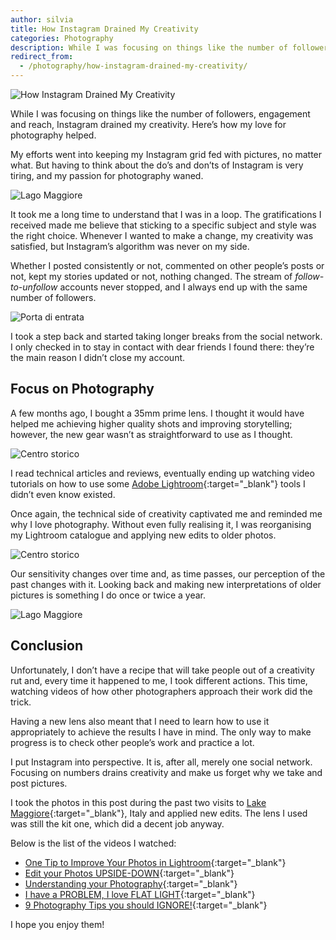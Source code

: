 ```yaml
---
author: silvia
title: How Instagram Drained My Creativity
categories: Photography
description: While I was focusing on things like the number of followers, engagement and reach, Instagram drained my creativity. Here's how my love for photography helped.
redirect_from:
  - /photography/how-instagram-drained-my-creativity/
---
```

![How Instagram Drained My Creativity](/assets/images/20171218_lago_2001-silviamaggi.jpg)

While I was focusing on things like the number of followers, engagement and reach, Instagram drained my creativity. Here’s how my love for photography helped.

My efforts went into keeping my Instagram grid fed with pictures, no matter what. But having to think about the do’s and don’ts of Instagram is very tiring, and my passion for photography waned.

![Lago Maggiore](/assets/images/20171218_lago_1987_silviamaggi.jpg)

It took me a long time to understand that I was in a loop. The gratifications I received made me believe that sticking to a specific subject and style was the right choice. Whenever I wanted to make a change, my creativity was satisfied, but Instagram’s algorithm was never on my side.

Whether I posted consistently or not, commented on other people’s posts or not, kept my stories updated or not, nothing changed. The stream of _follow-to-unfollow_ accounts never stopped, and I always end up with the same number of followers.

![Porta di entrata](/assets/images/20181129_arona_silviamaggi.jpg)

I took a step back and started taking longer breaks from the social network. I only checked in to stay in contact with dear friends I found there: they’re the main reason I didn’t close my account.

## Focus on Photography

A few months ago, I bought a 35mm prime lens. I thought it would have helped me achieving higher quality shots and improving storytelling; however, the new gear wasn’t as straightforward to use as I thought.

![Centro storico](/assets/images/20181203_arona_silviamaggi.jpg)

I read technical articles and reviews, eventually ending up watching video tutorials on how to use some [Adobe Lightroom](https://www.adobe.com/uk/products/photoshop-lightroom.html?gclid=EAIaIQobChMImfKg1JC64gIVTLTtCh3Ang4mEAAYASAAEgJk5_D_BwE&sdid=88X75SKR&mv=search&ef_id=EAIaIQobChMImfKg1JC64gIVTLTtCh3Ang4mEAAYASAAEgJk5_D_BwE:G:s&s_kwcid=AL!3085!3!340669727973!e!!g!!adobe%20lightroom){:target="_blank"} tools I didn’t even know existed.

Once again, the technical side of creativity captivated me and reminded me why I love photography. Without even fully realising it, I was reorganising my Lightroom catalogue and applying new edits to older photos.

![Centro storico](/assets/images/20181203_arona_3611_silviamaggi.jpg)

Our sensitivity changes over time and, as time passes, our perception of the past changes with it. Looking back and making new interpretations of older pictures is something I do once or twice a year.

![Lago Maggiore](/assets/images/20181203_arona_3634_silvia.jpg)

## Conclusion

Unfortunately, I don’t have a recipe that will take people out of a creativity rut and, every time it happened to me, I took different actions. This time, watching videos of how other photographers approach their work did the trick.

Having a new lens also meant that I need to learn how to use it appropriately to achieve the results I have in mind. The only way to make progress is to check other people’s work and practice a lot.

I put Instagram into perspective. It is, after all, merely one social network.  
Focusing on numbers drains creativity and make us forget why we take and post pictures.

I took the photos in this post during the past two visits to [Lake Maggiore](https://portfolio/winter-days-at-the-lake/){:target="_blank"}, Italy and applied new edits. The lens I used was still the kit one, which did a decent job anyway.

Below is the list of the videos I watched:

* [One Tip to Improve Your Photos in Lightroom](https://www.youtube.com/watch?v=jUOOzi5gukY){:target="_blank"}
* [Edit your Photos UPSIDE-DOWN](https://www.youtube.com/watch?v=af88_3Sgvc4){:target="_blank"}
* [Understanding your Photography](https://www.youtube.com/watch?v=4pGlTw1rHy8){:target="_blank"}
* [I have a PROBLEM, I love FLAT LIGHT](https://www.youtube.com/watch?v=z3s_SmWLnMA){:target="_blank"}
* [9 Photography Tips you should IGNORE!](https://www.youtube.com/watch?v=3RNWJPbrZfo){:target="_blank"}

I hope you enjoy them!
